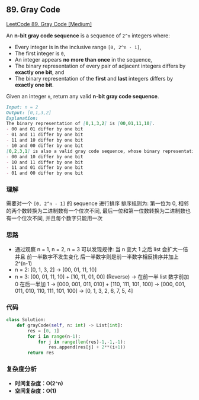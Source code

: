 ## **89. Gray Code**

[LeetCode 89. Gray Code [Medium]](https://leetcode.com/problems/gray-code/)

An **n-bit gray code sequence** is a sequence of `2^n` integers where:

* Every integer is in the inclusive range `[0, 2^n - 1]`,
* The first integer is `0`,
* An integer appears **no more than once** in the sequence,
* The binary representation of every pair of adjacent integers differs by **exactly one bit**, and
* The binary representation of the **first** and **last** integers differs by **exactly one bit**.

Given an integer `n`, return any valid **n-bit gray code sequence**.

```markdown
Input: n = 2
Output: [0,1,3,2]
Explanation:
The binary representation of [0,1,3,2] is [00,01,11,10].
- 00 and 01 differ by one bit
- 01 and 11 differ by one bit
- 11 and 10 differ by one bit
- 10 and 00 differ by one bit
[0,2,3,1] is also a valid gray code sequence, whose binary representation is [00,10,11,01].
- 00 and 10 differ by one bit
- 10 and 11 differ by one bit
- 11 and 01 differ by one bit
- 01 and 00 differ by one bit
```

### **理解**
需要对一个 `[0, 2^n - 1]` 的 sequence 进行排序 排序规则为: 第一位为 0, 相邻的两个数转换为二进制数有一个位次不同, 最后一位和第一位数转换为二进制数也有一个位次不同, 并且每个数字只能用一次

### **思路**
* 通过观察 n = 1, n = 2, n = 3 可以发现规律: 当 n 变大 1 之后 list 会扩大一倍 并且 前一半数字不发生变化 后一半数字则是前一半数字相反排序并加上 2^(n-1)
* n = 2: [0, 1, 3, 2] -> [00, 01, 11, 10]
* n = 3: [00, 01, 11, 10] + [10, 11, 01, 00] (Reverse) -> 在前一半 list 数字前加 0 在后一半加 1 -> [000, 001, 011, 010] + [110, 111, 101, 100] -> [000, 001, 011, 010, 110, 111, 101, 100] -> [0, 1, 3, 2, 6, 7, 5, 4]


### **代码**

``` python
class Solution:
    def grayCode(self, n: int) -> List[int]:
        res = [0, 1]
        for i in range(n-1):
            for j in range(len(res)-1,-1,-1):
                res.append(res[j] + 2**(i+1))
        return res
```
### **复杂度分析**
* **时间复杂度：O(2^n)**
* **空间复杂度：O(1)**
